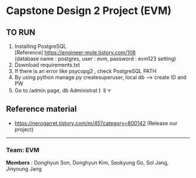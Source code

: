# Capstone Design 2 Project (EVM)

## TO RUN
1. Installing PostgreSQL <br> 
[Reference] https://engineer-mole.tistory.com/108 <br>
(database name : postgres, user : evm, password : evm123 setting) <br>
2.  Download requirements.txt <br>
3.  If there is an error like psycopg2 , check PostgreSQL PATH 
4.  By using python manage.py createsuperuser, local db --> create ID and PW 
5.  Go to /admin page, db Administratㅑㅐㅜ<br>

## Reference material

- https://nerogarret.tistory.com/m/45?category=800142 (Release our project)

---

### Team: EVM
**Members** : Donghyun Son, Donghyun Kim, Seokyung Go, Sol Jang, Jinyoung Jang
